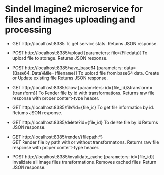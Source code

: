 # Sindel Imagine2 microservice for files and images uploading and processing

- GET http://localhost:8385
  To get service stats.
  Returns JSON response.

- POST http://localhost:8385/upload [parameters: file={Filedata}]
  To upload file to storage.
  Returns JSON response.

- POST http://localhost:8385/save_base64 [parameters: data={Base64_Data}&file={filename}]
  To upload file from base64 data. Create or Update existing file
  Returns JSON response.

- GET http://localhost:8385/show [parameters: id={file_id}&transform={transform}]
  To Render file by id with transformations.
  Returns raw file response with proper content-type header.

- GET http://localhost:8385/file?id={file_id}
  To get file information by id.
  Returns JSON response.

- GET http://localhost:8385/delete?id={file_id}
  To delete file by id
  Returns JSON response.

- GET http://localhost:8385/render/{filepath:*}  
  GET Render file by path with or without transformations.
  Returns raw file response with proper content-type header.

- POST http://localhost:8385/invalidate_cache [parameters: id={file_id}]
  Invalidate all image files transformations. Removes cached files.
  Return JSON response.


